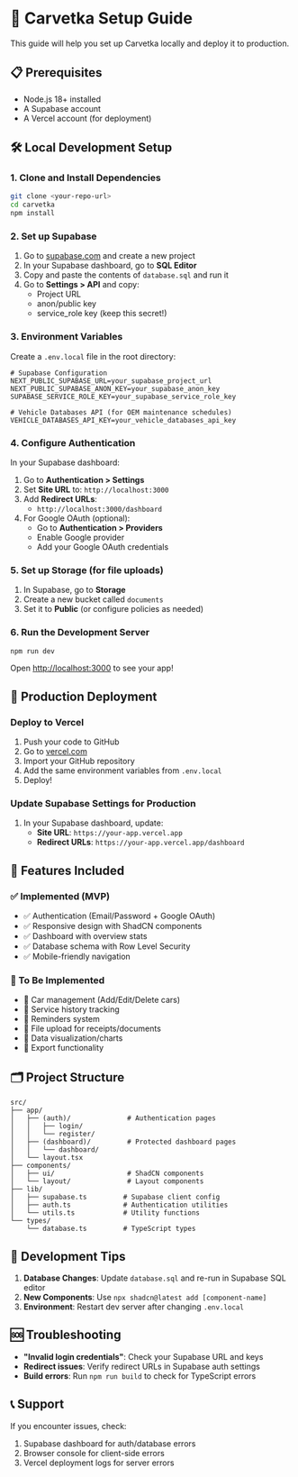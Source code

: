 # 🚀 Carvetka Setup Guide

This guide will help you set up Carvetka locally and deploy it to production.

## 📋 Prerequisites

- Node.js 18+ installed
- A Supabase account
- A Vercel account (for deployment)

## 🛠️ Local Development Setup

### 1. Clone and Install Dependencies

```bash
git clone <your-repo-url>
cd carvetka
npm install
```

### 2. Set up Supabase

1. Go to [supabase.com](https://supabase.com) and create a new project
2. In your Supabase dashboard, go to **SQL Editor**
3. Copy and paste the contents of `database.sql` and run it
4. Go to **Settings > API** and copy:
   - Project URL
   - anon/public key
   - service_role key (keep this secret!)

### 3. Environment Variables

Create a `.env.local` file in the root directory:

```env
# Supabase Configuration
NEXT_PUBLIC_SUPABASE_URL=your_supabase_project_url
NEXT_PUBLIC_SUPABASE_ANON_KEY=your_supabase_anon_key
SUPABASE_SERVICE_ROLE_KEY=your_supabase_service_role_key

# Vehicle Databases API (for OEM maintenance schedules)
VEHICLE_DATABASES_API_KEY=your_vehicle_databases_api_key
```

### 4. Configure Authentication

In your Supabase dashboard:

1. Go to **Authentication > Settings**
2. Set **Site URL** to: `http://localhost:3000`
3. Add **Redirect URLs**:
   - `http://localhost:3000/dashboard`
4. For Google OAuth (optional):
   - Go to **Authentication > Providers**
   - Enable Google provider
   - Add your Google OAuth credentials

### 5. Set up Storage (for file uploads)

1. In Supabase, go to **Storage**
2. Create a new bucket called `documents`
3. Set it to **Public** (or configure policies as needed)

### 6. Run the Development Server

```bash
npm run dev
```

Open [http://localhost:3000](http://localhost:3000) to see your app!

## 🚀 Production Deployment

### Deploy to Vercel

1. Push your code to GitHub
2. Go to [vercel.com](https://vercel.com)
3. Import your GitHub repository
4. Add the same environment variables from `.env.local`
5. Deploy!

### Update Supabase Settings for Production

1. In your Supabase dashboard, update:
   - **Site URL**: `https://your-app.vercel.app`
   - **Redirect URLs**: `https://your-app.vercel.app/dashboard`

## 📱 Features Included

### ✅ Implemented (MVP)
- ✅ Authentication (Email/Password + Google OAuth)
- ✅ Responsive design with ShadCN components
- ✅ Dashboard with overview stats
- ✅ Database schema with Row Level Security
- ✅ Mobile-friendly navigation

### 🚧 To Be Implemented
- 🚧 Car management (Add/Edit/Delete cars)
- 🚧 Service history tracking
- 🚧 Reminders system
- 🚧 File upload for receipts/documents
- 🚧 Data visualization/charts
- 🚧 Export functionality

## 🗂️ Project Structure

```
src/
├── app/
│   ├── (auth)/              # Authentication pages
│   │   ├── login/
│   │   └── register/
│   ├── (dashboard)/         # Protected dashboard pages
│   │   └── dashboard/
│   └── layout.tsx
├── components/
│   ├── ui/                  # ShadCN components
│   └── layout/              # Layout components
├── lib/
│   ├── supabase.ts         # Supabase client config
│   ├── auth.ts             # Authentication utilities
│   └── utils.ts            # Utility functions
└── types/
    └── database.ts         # TypeScript types
```

## 🔧 Development Tips

1. **Database Changes**: Update `database.sql` and re-run in Supabase SQL editor
2. **New Components**: Use `npx shadcn@latest add [component-name]`
3. **Environment**: Restart dev server after changing `.env.local`

## 🆘 Troubleshooting

- **"Invalid login credentials"**: Check your Supabase URL and keys
- **Redirect issues**: Verify redirect URLs in Supabase auth settings
- **Build errors**: Run `npm run build` to check for TypeScript errors

## 📞 Support

If you encounter issues, check:
1. Supabase dashboard for auth/database errors
2. Browser console for client-side errors
3. Vercel deployment logs for server errors 